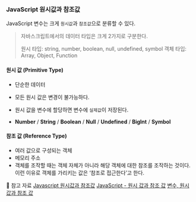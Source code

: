 ### JavaScript 원시값과 참조값

JavaScript 변수는 크게 <code>원시값</code>과 <code>참조값</code>으로 분류할 수 있다.

> 자바스크립트에서의 데이터 타입은 크게 2가지로 구분한다.
>
> 원시 타입: string, number, boolean, null, undefined, symbol
> 객체 타입: Array, Object, Function

#### 원시 값 (Primitive Type)

- 단순한 데이터
- 모든 원시 값은 변경이 불가능하다.
- 원시 값을 변수에 할당하면 변수에 <code>실제값</code>이 저장된다.

- **Number** / **String** / **Boolean** / **Null** / **Undefined** / **Biglnt** / **Symbol**

#### 참조 값 (Reference Type)

- 여러 값으로 구성되는 객체
- 메모리 주소
- 객체를 조작할 때는 객체 자체가 아니라 해당 객체에 대한 참조를 조작하는 것이다. 이런 이유로 객체를 가리키는 값은 ‘참조로 접근한다’고 한다.

🔗 참고 자료
[Javascript 원시값과 참조값](https://jsh99.github.io/JavaScript/primitive_reference/)
[JavaScript - 원시 값과 참조 값](https://wonyoung2257.tistory.com/28)
[변수, 원시 값과 참조 값](https://feel5ny.github.io/2017/11/29/JS_01/)
